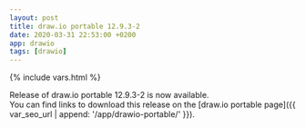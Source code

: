 ```yaml
---
layout: post
title: draw.io portable 12.9.3-2
date: 2020-03-31 22:53:00 +0200
app: drawio
tags: [drawio]
---
```

{% include vars.html %}

Release of draw.io portable 12.9.3-2 is now available.<br />
You can find links to download this release on the [draw.io portable page]({{ var_seo_url | append: '/app/drawio-portable/' }}).